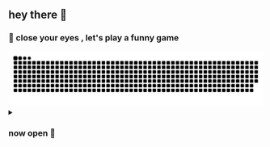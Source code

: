  ## hey there 👋
 

### 🙈 close your eyes , let's play a funny game

<picture>
  <source media="(prefers-color-scheme: dark)" srcset="https://github.com/Pflegusch/pflegusch/blob/output/github-contribution-grid-snake-dark.svg">
  <img alt="github contribution grid snake animation" src="https://github.com/Pflegusch/pflegusch/blob/output/github-contribution-grid-snake-dark.svg">
</picture>

<details>

 <summary> 

 <h3> now open 🙉  </h3>
  
 </summary>

<h2> 😂 that is it , so funny  🙊</h2>

 > <a href="mailto:dev@yahya-abulhaj.dev">tell me</a> you liked it

</details>

